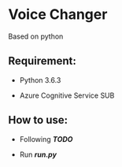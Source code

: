 # Voice Changer
Based on python
##  Requirement:
* Python 3.6.3

* Azure Cognitive Service SUB

## How to use:
* Following ***TODO*** 

* Run ***run.py***
